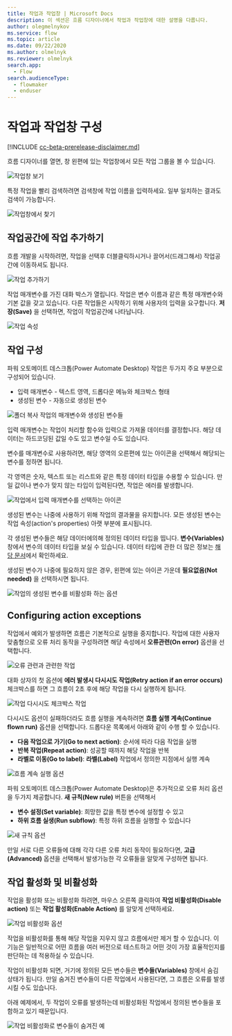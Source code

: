 ```yaml
---
title: 작업과 작업창 | Microsoft Docs
description: 이 섹션은 흐름 디자이너에서 작업과 작업창에 대한 설명을 다룹니다.
author: olegmelnykov
ms.service: flow
ms.topic: article
ms.date: 09/22/2020
ms.author: olmelnyk
ms.reviewer: olmelnyk
search.app: 
  - Flow
search.audienceType: 
  - flowmaker
  - enduser
---
```


# 작업과 작업창 구성

[!INCLUDE [cc-beta-prerelease-disclaimer.md](../../includes/cc-beta-prerelease-disclaimer.md)]

흐름 디자이너를 열면, 창 왼편에 있는 작업창에서 모든 작업 그룹을 볼 수 있습니다.

![작업창 보기](./media/actions-pane/actions-pane.png)

특정 작업을 빨리 검색하려면 검색창에 작업 이름을 입력하세요. 일부 일치하는 결과도 검색이 가능합니다.

![작업창에서 찾기](./media/actions-pane/actions-search.png)

## 작업공간에 작업 추가하기

흐름 개발을 시작하려면, 작업을 선택후 더블클릭하시거나 끌어서(드래그해서) 작업공간에 이동하셔도 됩니다.

![작업 추가하기](./media/adding-actions/add-action.png)

작업 매개변수를 가진 대화 박스가 열립니다. 작업은 변수 이름과 같은 특정 매개변수와 기본 값을 갖고 있습니다. 다른 작업들은 시작하기 위해 사용자의 입력을 요구합니다. **저장(Save)** 을 선택하면, 작업이 작업공간에 나타납니다.

![작업 속성](./media/adding-actions/action-properties.png)

## 작업 구성

파워 오토메이트 데스크톱(Power Automate Desktop) 작업은 두가지 주요 부분으로 구성되어 있습니다.
- 입력 매개변수 - 텍스트 영역, 드롭다운 메뉴와 체크박스 형태
- 생성된 변수 - 자동으로 생성된 변수

![폴더 복사 작업의 매개변수와 생성된 변수들](./media/configuring-actions/actions-parameteres-outputs.PNG)

입력 매개변수는 작업이 처리할 함수와 입력으로 가져올 데이터를 결정합니다. 해당 데이터는 하드코딩된 값일 수도 있고 변수일 수도 있습니다. 

변수를 매개변수로 사용하려면, 해당 영역의 오른편에 있는 아이콘을 선택해서 해당되는 변수를 정하면 됩니다.

각 영역은 숫자, 텍스트 또는 리스트와 같은 특정 데이터 타입을 수용할 수 있습니다. 만일 값이나 변수가 맞지 않는 타입이 입력된다면, 작업은 에러를 발생합니다. 

![작업에서 입력 매개변수를 선택하는 아이콘](./media/configuring-actions/actions-parameteres.PNG)

생성된 변수는 나중에 사용하기 위해 작업의 결과물을 유지합니다. 모든 생성된 변수는 작업 속성(action's properties) 아랫 부분에 표시됩니다. 

각 생성된 변수들은 해당 데이터에의해 정의된 데이터 타입을 띱니다. **변수(Variables)** 창에서 변수의 데이터 타입을 보실 수 있습니다. 데이터 타입에 관한 더 많은 정보는 [해당 문서](variable-data-types.md)에서 확인하세요.

생성된 변수가 나중에 필요하지 않은 경우, 왼편에 있는 아이콘 가운데 **필요없음(Not needed)** 을 선택하시면 됩니다. 

![작업의 생성된 변수를 비활성화 하는 옵션](./media/configuring-actions/actions-outputs.PNG)

## Configuring action exceptions

작업에서 예외가 발생하면 흐름은 기본적으로 실행을 중지합니다. 작업에 대한 사용자 맞춤형으로 오류 처리 동작을 구성하려면 해당 속성에서 **오류관련(On error)** 옵션을 선택합니다.

![오류 관련과 관련한 작업](./media/configuring-actions-exceptions/on-error-option-action.PNG)

대화 상자의 첫 옵션에 **에러 발생시 다시시도 작업(Retry action if an error occurs)** 체크박스를 하면 그 흐름이 2초 후에 해당 작업을 다시 실행하게 됩니다.

![작업 다시시도 체크박스 작업](./media/configuring-actions-exceptions/retry-action.PNG)

다시시도 옵션이 실패하더라도 흐름 실행을 계속하려면 **흐름 실행 계속(Continue flown run)** 옵션을 선택합니다. ​드롭다운 목록에서 아래와 같이 수행 할 수 있습니다.

- **다음 작업으로 가기(Go to next action)**: 순서에 따라 다음 작업을 실행
- **반복 작업(Repeat action)**: 성공할 때까지 해당 작업을 반복
- **라벨로 이동(Go to label)**: **라벨(Label)** 작업에서 정의한 지점에서 실행 계속

![흐름 계속 실행 옵션](./media/configuring-actions-exceptions/continue-flow-run.PNG)

파워 오토메이트 데스크톱(Power Automate Desktop)은 추가적으로 오류 처리 옵션을 두가지 제공합니다. **새 규칙(New rule)** 버튼을 선택해서
- **변수 설정(Set variable)**: 희망한 값을 특정 변수에 설정할 수 있고
- **하위 흐름 실생(Run subflow)**: 특정 하위 흐름을 실행할 수 있습니다

![새 규칙 옵션](./media/configuring-actions-exceptions/new-rule.PNG)

만일 서로 다른 오류들에 대해 각각 다른 오류 처리 동작이 필요하다면, **고급(Advanced)** 옵션을 선택해서 발생가능한 각 오류들을 알맞게 구성하면 됩니다.

## 작업 활성화 및 비활성화

작업을 활성화 또는 비활성화 하려면, 마우스 오른쪽 클릭하여 **작업 비활성화(Disable action)** 또는 **작업 활성화(Enable Action)** 를 알맞게 선택하세요. 

![작업 비활성화 옵션](./media/enabling-disabling-actions/enable-disable-action.png)

작업을 비활성화를 통해 해당 작업을 지우지 않고 흐름에서만 제거 할 수 있습니다. 이 기능은 일반적으로 어떤 흐름을 여러 버전으로 테스트하고 어떤 것이 가장 효율적인지를 판단하는 데 적용하실 수 있습니다.

작업이 비활성화 되면, 거기에 정의된 모든 변수들은 **변수들(Variables)** 창에서 숨김 상태가 됩니다. 만일 숨겨진 변수들이 다른 작업에서 사용된다면, 그 흐름은 오류를 발생시킬 수도 있습니다. 

아래 예제에서, 두 작업이 오류를 발생하는데 비활성화된 작업에서 정의된 변수들을 포함하고 있기 때문입니다.

![작업 비활성화로 변수들이 숨겨진 예](./media/enabling-disabling-actions/enable-disable-action-variables.png)
